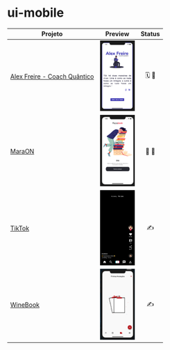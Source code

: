# ui-mobile

| Projeto                           |                       Preview                        | Status |
| --------------------------------- | :--------------------------------------------------: | :----: |
| [ Alex Freire - Coach Quântico]() | <img src="imagens/coach-quantico.png" width="80" /> |  🗓️ 🎯   |
| [ MaraON ]()                      |   <img src="imagens/maraon-01.png" width="80" />    |  🚧 🎯   |
| [ TikTok ]()                      |  <img src="imagens/tiktok-demo.png" width="80" />   |   ✍    |
| [ WineBook ]()                    |  <img src="imagens/winebook-ant.png" width="80" />  |   ✍    |
